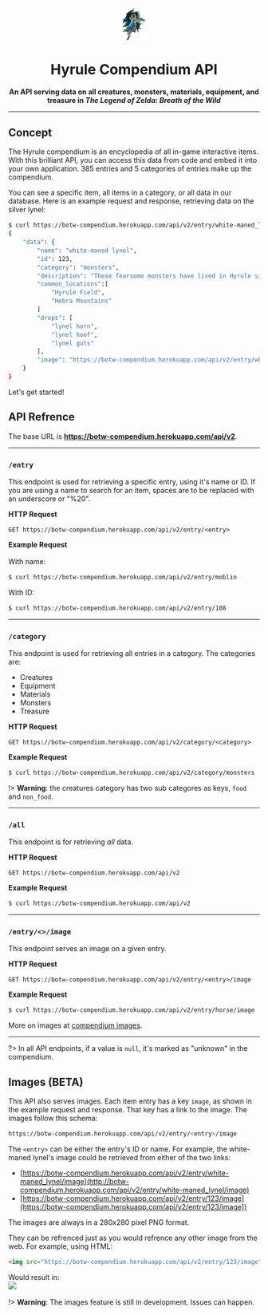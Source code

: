 <center>
    <img src="logo.png" length=10% width=10%>
    <h1>Hyrule Compendium API</h1>
    <strong>An API serving data on all creatures, monsters, materials, equipment, and treasure in <i>The Legend of Zelda: Breath of the Wild</i></strong><br>
</center>
<hr>

## Concept
The Hyrule compendium is an encyclopedia of all in-game interactive items. With this brilliant API, you can access this data from code and embed it into your own application. 385 entries and 5 categories of entries make up the compendium.

You can see a specific item, all items in a category, or all data in our database.
Here is an example request and response, retrieving data on the silver lynel:

```bash
$ curl https://botw-compendium.herokuapp.com/api/v2/entry/white-maned_lynel
{
    "data": {
        "name": "white-maned lynel",
        "id": 123,
        "category": "monsters",
        "description": "These fearsome monsters have lived in Hyrule since ancient times. Their ability to breathe fire makes White-Maned Lynels among the toughest of the species; each one of their attacks is an invitation to the grave. There are so few eyewitness accounts of this breed because a White-Maned Lynel is not one to let even simple passersby escape with their lives.",
        "common_locations":[
            "Hyrule Field",
            "Hebra Mountains"
        ]
        "drops": [
            "lynel horn",
            "lynel hoof",
            "lynel guts"
        ],
        "image": "https://botw-compendium.herokuapp.com/api/v2/entry/white-maned_lynel/image"
    }
}
```
Let's get started!

## API Refrence

The base URL is **https://botw-compendium.herokuapp.com/api/v2**.

---------------

### `/entry`
This endpoint is used for retrieving a specific entry, using it's name or ID. 
If you are using a name to search for an item, spaces are to be replaced with an underscore or "%20".

**HTTP Request**

```http
GET https://botw-compendium.herokuapp.com/api/v2/entry/<entry>
```
    
**Example Request** \
<br>With name:
```bash
$ curl https://botw-compendium.herokuapp.com/api/v2/entry/moblin
```

With ID:
```bash
$ curl https://botw-compendium.herokuapp.com/api/v2/entry/108
```
---------------

### `/category`
This endpoint is used for retrieving all entries in a category. The categories are:

* Creatures
* Equipment
* Materials
* Monsters
* Treasure

**HTTP Request**
```http
GET https://botw-compendium.herokuapp.com/api/v2/category/<category>
```
**Example Request**
```bash
$ curl https://botw-compendium.herokuapp.com/api/v2/category/monsters
```
    
!> **Warning**: the creatures category has two sub categores as keys, `food` and `non_food`.

---------------

### `/all`
This endpoint is for retrieving *all* data.

**HTTP Request**
```http
GET https://botw-compendium.herokuapp.com/api/v2
```
**Example Request**
```bash
$ curl https://botw-compendium.herokuapp.com/api/v2
```

---------------

### `/entry/<>/image`
This endpoint serves an image on a given entry.

**HTTP Request**
```http
GET https://botw-compendium.herokuapp.com/api/v2/entry/<entry>/image    
```
**Example Request**
```bash
$ curl https://botw-compendium.herokuapp.com/api/v2/entry/horse/image   # returns a bunch of binary
```
More on images at [compendium images](?id=images).

---------------

?> In all API endpoints, if a value is `null`, it's marked as "unknown" in the compendium.

## Images (BETA)
This API also serves images. Each item entry has a key `image`, as shown in the example request and response. That key has a link to the image. The images follow this schema:
```bash
https://botw-compendium.herokuapp.com/api/v2/entry/<entry>/image
```
The `<entry>` can be either the entry's ID or name. For example, the white-maned lynel's image could be retrieved from either of the two links:
* [https://botw-compendium.herokuapp.com/api/v2/entry/white-maned_lynel/image](http://botw-compendium.herokuapp.com/api/v2/entry/white-maned_lynel/image)
* [https://botw-compendium.herokuapp.com/api/v2/entry/123/image](https://botw-compendium.herokuapp.com/api/v2/entry/123/image])

The images are always in a 280x280 pixel PNG format. 

They can be refrenced just as you would refrence any other image from the web. For example, using HTML:
```html
<img src="https://botw-compendium.herokuapp.com/api/v2/entry/123/image">
```
Would result in: \
![](https://botw-compendium.herokuapp.com/api/v2/entry/123/image)

!> **Warning**: The images feature is still in development. Issues can happen. 
